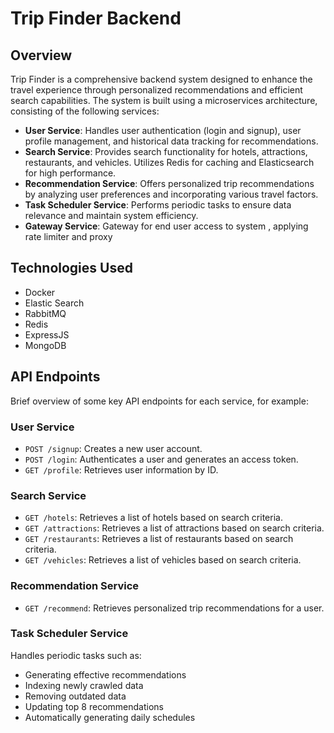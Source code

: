 # Trip Finder Backend

## Overview
Trip Finder is a comprehensive backend system designed to enhance the travel experience through personalized recommendations and efficient search capabilities. The system is built using a microservices architecture, consisting of the following services:
- **User Service**: Handles user authentication (login and signup), user profile management, and historical data tracking for recommendations.
- **Search Service**: Provides search functionality for hotels, attractions, restaurants, and vehicles. Utilizes Redis for caching and Elasticsearch for high performance.
- **Recommendation Service**: Offers personalized trip recommendations by analyzing user preferences and incorporating various travel factors.
- **Task Scheduler Service**: Performs periodic tasks to ensure data relevance and maintain system efficiency. 
- **Gateway Service**: Gateway for end user access to system , applying rate limiter and proxy



## Technologies Used
- Docker
- Elastic Search
- RabbitMQ
- Redis
- ExpressJS
- MongoDB


## API Endpoints
Brief overview of some key API endpoints for each service, for example:

### User Service
- `POST /signup`: Creates a new user account.
- `POST /login`: Authenticates a user and generates an access token.
- `GET /profile`: Retrieves user information by ID.

### Search Service
- `GET /hotels`: Retrieves a list of hotels based on search criteria.
- `GET /attractions`: Retrieves a list of attractions based on search criteria.
- `GET /restaurants`: Retrieves a list of restaurants based on search criteria.
- `GET /vehicles`: Retrieves a list of vehicles based on search criteria.

### Recommendation Service
- `GET /recommend`: Retrieves personalized trip recommendations for a user.

### Task Scheduler Service
Handles periodic tasks such as:

- Generating effective recommendations
- Indexing newly crawled data
- Removing outdated data
- Updating top 8 recommendations
- Automatically generating daily schedules


